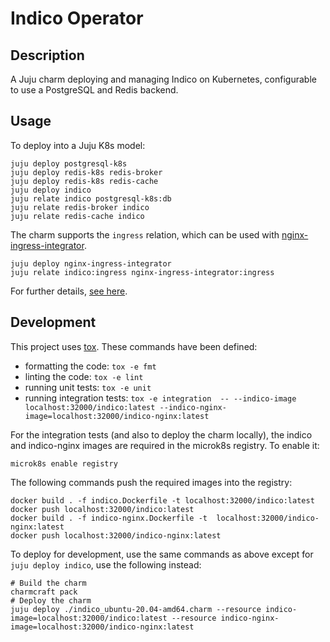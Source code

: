 # Indico Operator

## Description

A Juju charm deploying and managing Indico on Kubernetes, configurable to use a PostgreSQL and Redis backend.


## Usage

To deploy into a Juju K8s model:

    juju deploy postgresql-k8s
    juju deploy redis-k8s redis-broker
    juju deploy redis-k8s redis-cache
    juju deploy indico
    juju relate indico postgresql-k8s:db
    juju relate redis-broker indico
    juju relate redis-cache indico


The charm supports the `ingress` relation, which can be used with
[nginx-ingress-integrator](https://charmhub.io/nginx-ingress-integrator/).

    juju deploy nginx-ingress-integrator
    juju relate indico:ingress nginx-ingress-integrator:ingress


For further details, [see here](https://charmhub.io/indico/docs).

## Development

This project uses [tox](https://tox.wiki/en/latest/). These commands have been
defined:

* formatting the code: `tox -e fmt`
* linting the code: `tox -e lint`
* running unit tests: `tox -e unit`
* running integration tests: `tox -e integration  -- --indico-image localhost:32000/indico:latest --indico-nginx-image=localhost:32000/indico-nginx:latest`

For the integration tests (and also to deploy the charm locally), the indico
and indico-nginx images are required in the microk8s registry. To enable it:

    microk8s enable registry

The following commands push the required images into the registry:

    docker build . -f indico.Dockerfile -t localhost:32000/indico:latest
    docker push localhost:32000/indico:latest
    docker build . -f indico-nginx.Dockerfile -t  localhost:32000/indico-nginx:latest
    docker push localhost:32000/indico-nginx:latest

To deploy for development, use the same commands as above except for
`juju deploy indico`, use the following instead:

    # Build the charm
    charmcraft pack
    # Deploy the charm
    juju deploy ./indico_ubuntu-20.04-amd64.charm --resource indico-image=localhost:32000/indico:latest --resource indico-nginx-image=localhost:32000/indico-nginx:latest
